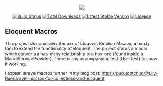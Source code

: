 <p align="center"><img src="https://laravel.com/assets/img/components/logo-laravel.svg"></p>

<p align="center">
<a href="https://travis-ci.org/laravel/framework"><img src="https://travis-ci.org/laravel/framework.svg" alt="Build Status"></a>
<a href="https://packagist.org/packages/laravel/framework"><img src="https://poser.pugx.org/laravel/framework/d/total.svg" alt="Total Downloads"></a>
<a href="https://packagist.org/packages/laravel/framework"><img src="https://poser.pugx.org/laravel/framework/v/stable.svg" alt="Latest Stable Version"></a>
<a href="https://packagist.org/packages/laravel/framework"><img src="https://poser.pugx.org/laravel/framework/license.svg" alt="License"></a>
</p>

## Eloquent Macros
This project demonstrates the use of Eloquent Relation Macros, a handy tool to extend the functionality of eloquent. The project shows a macro which converts a has-many relationship to a has-one (found inside a MacroServiceProvider). There is any accompanying test (UserTest) to show it working.

I explain laravel macros further in my blog post:
https://pub.scotch.io/@Lily-Rae/laravel-macros-for-collections-and-eloquent